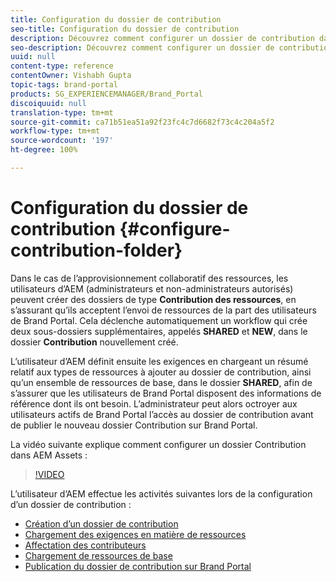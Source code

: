 ```yaml
---
title: Configuration du dossier de contribution
seo-title: Configuration du dossier de contribution
description: Découvrez comment configurer un dossier de contribution dans Brand Portal.
seo-description: Découvrez comment configurer un dossier de contribution dans Brand Portal.
uuid: null
content-type: reference
contentOwner: Vishabh Gupta
topic-tags: brand-portal
products: SG_EXPERIENCEMANAGER/Brand_Portal
discoiquuid: null
translation-type: tm+mt
source-git-commit: ca71b51ea51a92f23fc4c7d6682f73c4c204a5f2
workflow-type: tm+mt
source-wordcount: '197'
ht-degree: 100%

---
```



# Configuration du dossier de contribution {#configure-contribution-folder}

Dans le cas de l’approvisionnement collaboratif des ressources, les utilisateurs d’AEM (administrateurs et non-administrateurs autorisés) peuvent créer des dossiers de type **Contribution des ressources**, en s’assurant qu’ils acceptent l’envoi de ressources de la part des utilisateurs de Brand Portal. Cela déclenche automatiquement un workflow qui crée deux sous-dossiers supplémentaires, appelés **SHARED** et **NEW**, dans le dossier **Contribution** nouvellement créé. 

L’utilisateur d’AEM définit ensuite les exigences en chargeant un résumé relatif aux types de ressources à ajouter au dossier de contribution, ainsi qu’un ensemble de ressources de base, dans le dossier **SHARED**, afin de s’assurer que les utilisateurs de Brand Portal disposent des informations de référence dont ils ont besoin. L’administrateur peut alors octroyer aux utilisateurs actifs de Brand Portal l’accès au dossier de contribution avant de publier le nouveau dossier Contribution sur Brand Portal.

La vidéo suivante explique comment configurer un dossier Contribution dans AEM Assets :

>[!VIDEO](https://video.tv.adobe.com/v/30547)

L’utilisateur d’AEM effectue les activités suivantes lors de la configuration d’un dossier de contribution :

* [Création d’un dossier de contribution](brand-portal-create-contribution-folder.md)
* [Chargement des exigences en matière de ressources](brand-portal-configure-contribution-folder-properties.md)
* [Affectation des contributeurs](brand-portal-configure-contribution-folder-properties.md)
* [Chargement de ressources de base](brand-portal-upload-baseline-assets.md)
* [Publication du dossier de contribution sur Brand Portal](brand-portal-publish-contribution-folder-to-brand-portal.md)
